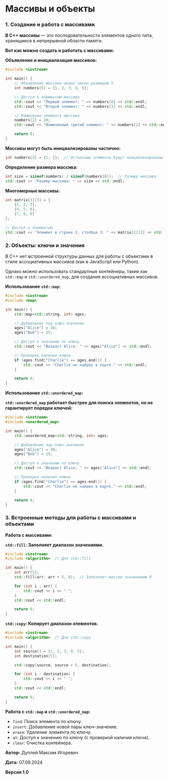 # Массивы и объекты

### 1. Создание и работа с массивами

**В C++ массивы** — это последовательности элементов одного типа, хранящиеся в непрерывной области памяти.

**Вот как можно создать и работать с массивами:**

**Объявление и инициализация массивов:**
```cpp
#include <iostream>

int main() {
    // Объявление массива целых чисел размером 5
    int numbers[5] = {1, 2, 3, 4, 5};

    // Доступ к элементам массива
    std::cout << "Первый элемент: " << numbers[0] << std::endl;
    std::cout << "Второй элемент: " << numbers[1] << std::endl;

    // Изменение элемента массива
    numbers[2] = 10;
    std::cout << "Измененный третий элемент: " << numbers[2] << std::endl;

    return 0;
}
```

**Массивы могут быть инициализированы частично:**
```cpp
int numbers[5] = {1, 2};  // Остальные элементы будут инициализированы нулями
```

**Определение размера массива:**
```cpp
int size = sizeof(numbers) / sizeof(numbers[0]);  // Размер массива
std::cout << "Размер массива: " << size << std::endl;
```

**Многомерные массивы:**
```cpp
int matrix[3][3] = {
    {1, 2, 3},
    {4, 5, 6},
    {7, 8, 9}
};

// Доступ к элементам
std::cout << "Элемент в строке 2, столбце 3: " << matrix[1][2] << std::endl;
```

### 2. Объекты: ключи и значения

В C++ нет встроенной структуры данных для работы с объектами в стиле ассоциативных массивов (как в JavaScript или Python).

Однако можно использовать стандартные контейнеры, такие как `std::map` и `std::unordered_map`, для создания ассоциативных массивов.

**Использование `std::map`:**
```cpp
#include <iostream>
#include <map>

int main() {
    std::map<std::string, int> ages;

    // Добавление пар ключ-значение
    ages["Alice"] = 30;
    ages["Bob"] = 25;

    // Доступ к значению по ключу
    std::cout << "Возраст Alice: " << ages["Alice"] << std::endl;

    // Проверка наличия ключа
    if (ages.find("Charlie") == ages.end()) {
        std::cout << "Charlie не найден в карте." << std::endl;
    }

    return 0;
}
```

**Использование `std::unordered_map`:**

**`std::unordered_map` работает быстрее для поиска элементов, но не гарантирует порядок ключей:**
```cpp
#include <iostream>
#include <unordered_map>

int main() {
    std::unordered_map<std::string, int> ages;

    // Добавление пар ключ-значение
    ages["Alice"] = 30;
    ages["Bob"] = 25;

    // Доступ к значению по ключу
    std::cout << "Возраст Alice: " << ages["Alice"] << std::endl;

    // Проверка наличия ключа
    if (ages.find("Charlie") == ages.end()) {
        std::cout << "Charlie не найден в карте." << std::endl;
    }

    return 0;
}
```

### 3. Встроенные методы для работы с массивами и объектами

**Работа с массивами:**

**`std::fill`: Заполняет диапазон значениями.**

```cpp
#include <iostream>
#include <algorithm>  // Для std::fill

int main() {
    int arr[5];
    std::fill(arr, arr + 5, 0);  // Заполняет массив значениями 0

    for (int i : arr) {
        std::cout << i << " ";
    }
    std::cout << std::endl;

    return 0;
}
```

**`std::copy`: Копирует диапазон элементов.**

```cpp
#include <iostream>
#include <algorithm>  // Для std::copy

int main() {
    int source[] = {1, 2, 3, 4, 5};
    int destination[5];

    std::copy(source, source + 5, destination);

    for (int i : destination) {
        std::cout << i << " ";
    }
    std::cout << std::endl;

    return 0;
}
```

**Работа с `std::map` и `std::unordered_map`:**

- `find`: Поиск элемента по ключу.
- `insert`: Добавление новой пары ключ-значение.
- `erase`: Удаление элемента по ключу.
- `at`: Доступ к значению по ключу (с проверкой наличия ключа).
- `clear`: Очистка контейнера.


**Автор:** Дуплей Максим Игоревич

**Дата:** 07.09.2024

**Версия 1.0**